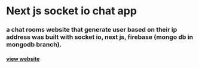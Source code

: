 # Next js socket io chat app
### a chat rooms website that generate user based on their ip address was built with socket io, next js, firebase (mongo db in mongodb branch). 
#### [view website](https://gouderhicham-chat.herokuapp.com/?room=1)
